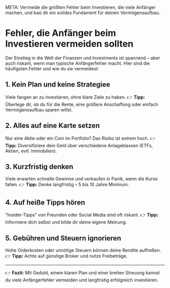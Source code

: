 META: Vermeide die größten Fehler beim Investieren, die viele Anfänger machen, und baü dir ein solides Fundament für deinen Vermögensaufbau.

# Fehler, die Anfänger beim Investieren vermeiden sollten

Der Einstieg in die Welt der Finanzen und Investments ist spannend – aber auch riskant, wenn man typische Anfängerfehler macht. Hier sind die häufigsten Fehler und wie du sie vermeidest:

## 1. Kein Plan und keine Strategiee
Viele fangen an zu investieren, ohne klare Ziele zu haben. 
👉 **Tipp:** Überlege dir, ob du für die Rente, eine größere Anschaffung oder einfach Vermögensaufbau sparen willst.

## 2. Alles auf eine Karte setzen
Nur eine Aktie oder ein Coin im Portfolio? Das Risiko ist extrem hoch. 
👉 **Tipp:** Diversifiziere dein Geld über verschiedene Anlageklassen (ETFs, Aktien, evtl. Immobilien).

## 3. Kurzfristig denken
Viele erwarten schnelle Gewinne und verkaufen in Panik, wenn die Kurse fallen. 
👉 **Tipp:** Denke langfristig – 5 bis 10 Jahre Minimum.

## 4. Auf heiße Tipps hören
"Insider-Tipps" von Freunden oder Social Media sind oft riskant. 
👉 **Tipp:** Informiere dich selbst und bilde dir deine eigene Meinung.

## 5. Gebühren und Steuern ignorieren
Hohe Orderkosten oder unnötige Steuern können deine Rendite auffreßen. 
👉 **Tipp:** Achte auf günstige Broker und nutze Freibeträge.

---

👉 **Fazit:** 
Mit Geduld, einem klaren Plan und einer breiten Streuung kannst du viele Anfängerfehler vermeiden und langfristig erfolgreich investieren.
